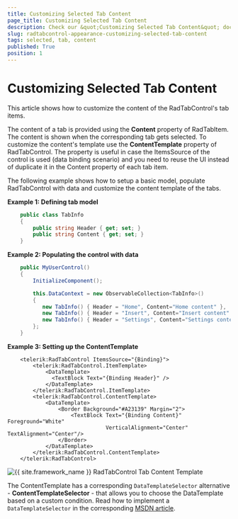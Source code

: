 ```yaml
---
title: Customizing Selected Tab Content
page_title: Customizing Selected Tab Content
description: Check our &quot;Customizing Selected Tab Content&quot; documentation article for the RadTabControl {{ site.framework_name }} control.
slug: radtabcontrol-appearance-customizing-selected-tab-content
tags: selected, tab, content
published: True
position: 1
---
```


# Customizing Selected Tab Content

This article shows how to customize the content of the RadTabControl's tab items. 

The content of a tab is provided using the __Content__ property of RadTabItem. The content is shown when the corresponding tab gets selected. To customize the content's template use the __ContentTemplate__ property of RadTabControl. The property is useful in case the ItemsSource of the control is used (data binding scenario) and you need to reuse the UI instead of duplicate it in the Content property of each tab item.

The following example shows how to setup a basic model, populate RadTabControl with data and customize the content template of the tabs.

__Example 1: Defining tab model__
```C#
	public class TabInfo
    {
        public string Header { get; set; }
        public string Content { get; set; }
    }
```

__Example 2: Populating the control with data__
```C#
	public MyUserControl()
	{
		InitializeComponent();

		this.DataContext = new ObservableCollection<TabInfo>()
		{
		   new TabInfo() { Header = "Home", Content="Home content" },
		   new TabInfo() { Header = "Insert", Content="Insert content" },
		   new TabInfo() { Header = "Settings", Content="Settings content" }
		};
	}
```

__Example 3: Setting up the ContentTemplate__
```XAML
	<telerik:RadTabControl ItemsSource="{Binding}">
		<telerik:RadTabControl.ItemTemplate>
			<DataTemplate>
			  <TextBlock Text="{Binding Header}" />
			</DataTemplate>
		</telerik:RadTabControl.ItemTemplate>
		<telerik:RadTabControl.ContentTemplate>
			<DataTemplate>
				<Border Background="#A23139" Margin="2">
					<TextBlock Text="{Binding Content}" Foreground="White" 
							   VerticalAlignment="Center" TextAlignment="Center"/>
				</Border>
			</DataTemplate>
		</telerik:RadTabControl.ContentTemplate>
	</telerik:RadTabControl>
```

![{{ site.framework_name }} RadTabControl Tab Content Template](images/radtabcontrol-appearance-customizing-selected-tab-content-0.png)

The ContentTemplate has a corresponding `DataTemplateSelector` alternative - __ContentTemplateSelector__ - that allows you to choose the DataTemplate based on a custom condition. Read how to implement a `DataTemplateSelector` in the corresponding [MSDN article](https://docs.microsoft.com/en-us/dotnet/api/system.windows.controls.datatemplateselector?view=netframework-4.5).
